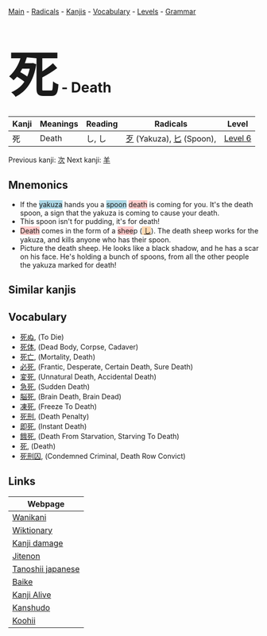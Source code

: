 <style> bigfont {font-size: 100px}</style>
[Main](../index.md) -
[Radicals](../radicals.md) -
[Kanjis](../kanjis.md) -
[Vocabulary](../vocabulary.md) -
[Levels](../levels.md) -
[Grammar](../grammar.md)
# <bigfont> 死</bigfont> - Death 

| Kanji | Meanings | Reading | Radicals | Level |
| --- | --- | --- | --- | --- |
| 死 | Death | し, し | [歹](../radicals/歹.md) (Yakuza), [匕](../radicals/匕.md) (Spoon),  | [Level 6](../levels/wk_level6.md) |

Previous kanji: [次](次.md) Next kanji: [羊](羊.md) 

## Mnemonics
 * If the <span style="background-color:#ADD8E6"> yakuza</span> hands you a <span style="background-color:#ADD8E6"> spoon</span> <span style="background-color:#ffcccb"> death</span> is coming for you. It's the death spoon, a sign that the yakuza is coming to cause your death.
* This spoon isn't for pudding, it's for death!
* <span style="background-color:#ffcccb"> Death</span> comes in the form of a <span style="background-color:#ffcccb"> shee</span>p (<span style="background-color:#fed8b1"> [し](https://jisho.org/search/し)</span>). The death sheep works for the yakuza, and kills anyone who has their spoon.
* Picture the death sheep. He looks like a black shadow, and he has a scar on his face. He's holding a bunch of spoons, from all the other people the yakuza marked for death!


## Similar kanjis
 


## Vocabulary
 * [死ぬ](../vocabulary/死.md), (To Die)
* [死体](../vocabulary/死.md), (Dead Body, Corpse, Cadaver)
* [死亡](../vocabulary/死.md), (Mortality, Death)
* [必死](../vocabulary/死.md), (Frantic, Desperate, Certain Death, Sure Death)
* [変死](../vocabulary/死.md), (Unnatural Death, Accidental Death)
* [急死](../vocabulary/死.md), (Sudden Death)
* [脳死](../vocabulary/死.md), (Brain Death, Brain Dead)
* [凍死](../vocabulary/死.md), (Freeze To Death)
* [死刑](../vocabulary/死.md), (Death Penalty)
* [即死](../vocabulary/死.md), (Instant Death)
* [餓死](../vocabulary/死.md), (Death From Starvation, Starving To Death)
* [死](../vocabulary/死.md), (Death)
* [死刑囚](../vocabulary/死.md), (Condemned Criminal, Death Row Convict)



## Links 

| Webpage |
| --- |
| [Wanikani          ](https://www.wanikani.com/kanji/死) |
| [Wiktionary        ](https://en.wiktionary.org/wiki/死) |
| [Kanji damage      ](http://www.kanjidamage.com/kanji/search?utf8=✓&q=死) |
| [Jitenon           ](https://jitenon.com/kanji/死) |
| [Tanoshii japanese ](https://www.tanoshiijapanese.com/dictionary/kanji.cfm?k=死) |
| [Baike             ](https://baike.baidu.com/item/死) |
| [Kanji Alive       ](https://app.kanjialive.com/死) |
| [Kanshudo          ](https://www.kanshudo.com/searchmn?q=死) |
| [Koohii            ](https://kanji.koohii.com/study/kanji/死) |
